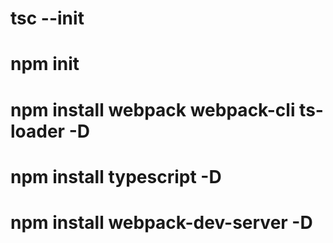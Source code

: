 
# tsc --init

# npm init

# npm install webpack webpack-cli ts-loader -D

# npm install typescript -D

# npm install webpack-dev-server -D